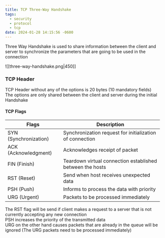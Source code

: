 ```yaml
---
title: TCP Three-Way Handshake
tags:
  - security
  - protocol
  - tcp
date: 2024-01-28 14:15:56 -0600
---
```


Three Way Handshake is used to share information between the client and server to synchronize the parameters that are going to be used in the connection

![[three-way-handshake.png|450]]

### TCP Header 

TCP Header without any of the options is 20 bytes (10 mandatory fields)  
The options are only shared between the client and server during the initial Handshake

#### TCP Flags

| Flags                 | Description                                               |
| --------------------- | --------------------------------------------------------- |
| SYN (Synchronization) | Synchronization request for initialization of connection  |
| ACK (Acknowledgment)  | Acknowledges receipt of packet                            |
| FIN (Finish)          | Teardown virtual connection established between the hosts |
| RST (Reset)           | Send when host receives unexpected data                   |
| PSH (Push)            | Informs to process the data with priority                 |
| URG (Urgent)          | Packets to be processed immediately                       |

The RST flag will be send if client makes a request to a server that is not currently accepting any new connection  
PSH increases the priority of the transmitted data  
URG on the other hand causes packets that are already in the queue will be ignored (The URG packets need to be processed immediately)
